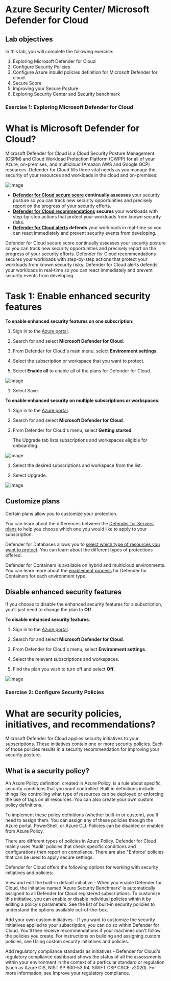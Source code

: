 # Azure Security Center/ Microsoft Defender for Cloud
## Lab objectives
In this lab, you will complete the following exercise:

1. Exploring Microsoft Defender for Cloud 
2. Configure Security Policies 
3. Configure Azure inbuild policies definition for Microsoft Defender for cloud. 
4. Secure Score 
5. Improving your Secure Posture 
6. Exploring Security Center and Security benchmark 

### Exercise 1: Exploring Microsoft Defender for Cloud

# What is Microsoft Defender for Cloud?

Microsoft Defender for Cloud is a Cloud Security Posture Management (CSPM) and Cloud Workload Protection Platform (CWPP) for all of your Azure, on-premises, and multicloud (Amazon AWS and Google GCP) resources. Defender for Cloud fills three vital needs as you manage the security of your resources and workloads in the cloud and on-premises:

![image](https://user-images.githubusercontent.com/33771500/187170501-f78beb93-08d6-47f1-8fa7-bb8798b685a5.png)

- [**Defender for Cloud secure score**](secure-score-security-controls.md) **continually assesses** your security posture so you can track new security opportunities and precisely report on the progress of your security efforts.
- [**Defender for Cloud recommendations**](security-policy-concept.md) **secures** your workloads with step-by-step actions that protect your workloads from known security risks.
- [**Defender for Cloud alerts**](alerts-overview.md) **defends** your workloads in real-time so you can react immediately and prevent security events from developing.

Defender for Cloud secure score continually assesses your security posture so you can track new security opportunities and precisely report on the progress of your security efforts.
Defender for Cloud recommendations secures your workloads with step-by-step actions that protect your workloads from known security risks.
Defender for Cloud alerts defends your workloads in real-time so you can react immediately and prevent security events from developing.

# Task 1: Enable enhanced security features

**To enable enhanced security features on one subscription**:

1. Sign in to the [Azure portal](https://portal.azure.com).

1. Search for and select **Microsoft Defender for Cloud**.

1. From Defender for Cloud's main menu, select **Environment settings**.
    
1. Select the subscription or workspace that you want to protect.
    
1. Select **Enable all** to enable all of the plans for Defender for Cloud.

![image](https://user-images.githubusercontent.com/33771500/187176353-ad30eda1-d7bd-4616-a26f-7a1f1c1138ef.png)

1. Select Save.

**To enable enhanced security on multiple subscriptions or workspaces**:

1. Sign in to the [Azure portal](https://portal.azure.com).

1. Search for and select **Microsoft Defender for Cloud**.

1. From Defender for Cloud's menu, select **Getting started**.

    The Upgrade tab lists subscriptions and workspaces eligible for onboarding.

![image](https://user-images.githubusercontent.com/33771500/187176984-263f9f80-4e10-455b-b147-2e39f1e62551.png)

1. Select the desired subscriptions and workspace from the list.

1. Select Upgrade.

![image](https://user-images.githubusercontent.com/33771500/187177219-94434f88-95aa-4907-b289-d17872707b72.png)

## Customize plans

Certain plans allow you to customize your protection.

You can learn about the differences between the [Defender for Servers plans](defender-for-servers-introduction.md#defender-for-servers-plans) to help you choose which one you would like to apply to your subscription.

Defender for Databases allows you to [select which type of resources you want to protect](quickstart-enable-database-protections.md). You can learn about the different types of protections offered.

Defender for Containers is available on hybrid and multicloud environments. You can learn more about the [enablement process](defender-for-containers-enable.md) for Defender for Containers for each environment type.

## Disable enhanced security features

If you choose to disable the enhanced security features for a subscription, you'll just need to change the plan to **Off**.
 
**To disable enhanced security features**:

1. Sign in to the [Azure portal](https://portal.azure.com).

1. Search for and select **Microsoft Defender for Cloud**.

1. From Defender for Cloud's menu, select **Environment settings**.

1. Select the relevant subscriptions and workspaces.

1. Find the plan you wish to turn off and select **Off**.

![image](https://user-images.githubusercontent.com/33771500/187178351-ec9fa146-c368-4d3b-9b3d-bda09f773703.png)


### Exercise 2: Configure Security Policies

# What are security policies, initiatives, and recommendations?

Microsoft Defender for Cloud applies security initiatives to your subscriptions. These initiatives contain one or more security policies. Each of those policies results in a security recommendation for improving your security posture.
## What is a security policy?

An Azure Policy definition, created in Azure Policy, is a rule about specific security conditions that you want controlled. Built in definitions include things like controlling what type of resources can be deployed or enforcing the use of tags on all resources. You can also create your own custom policy definitions.

To implement these policy definitions (whether built-in or custom), you'll need to assign them. You can assign any of these policies through the Azure portal, PowerShell, or Azure CLI. Policies can be disabled or enabled from Azure Policy.

There are different types of policies in Azure Policy. Defender for Cloud mainly uses 'Audit' policies that check specific conditions and configurations then report on compliance. There are also "Enforce' policies that can be used to apply secure settings.

Defender for Cloud offers the following options for working with security initiatives and policies:

View and edit the built-in default initiative - When you enable Defender for Cloud, the initiative named 'Azure Security Benchmark' is automatically assigned to all Defender for Cloud registered subscriptions. To customize this initiative, you can enable or disable individual policies within it by editing a policy's parameters. See the list of built-in security policies to understand the options available out-of-the-box.

Add your own custom initiatives - If you want to customize the security initiatives applied to your subscription, you can do so within Defender for Cloud. You'll then receive recommendations if your machines don't follow the policies you create. For instructions on building and assigning custom policies, see Using custom security initiatives and policies.

Add regulatory compliance standards as initiatives - Defender for Cloud's regulatory compliance dashboard shows the status of all the assessments within your environment in the context of a particular standard or regulation (such as Azure CIS, NIST SP 800-53 R4, SWIFT CSP CSCF-v2020). For more information, see Improve your regulatory compliance.
